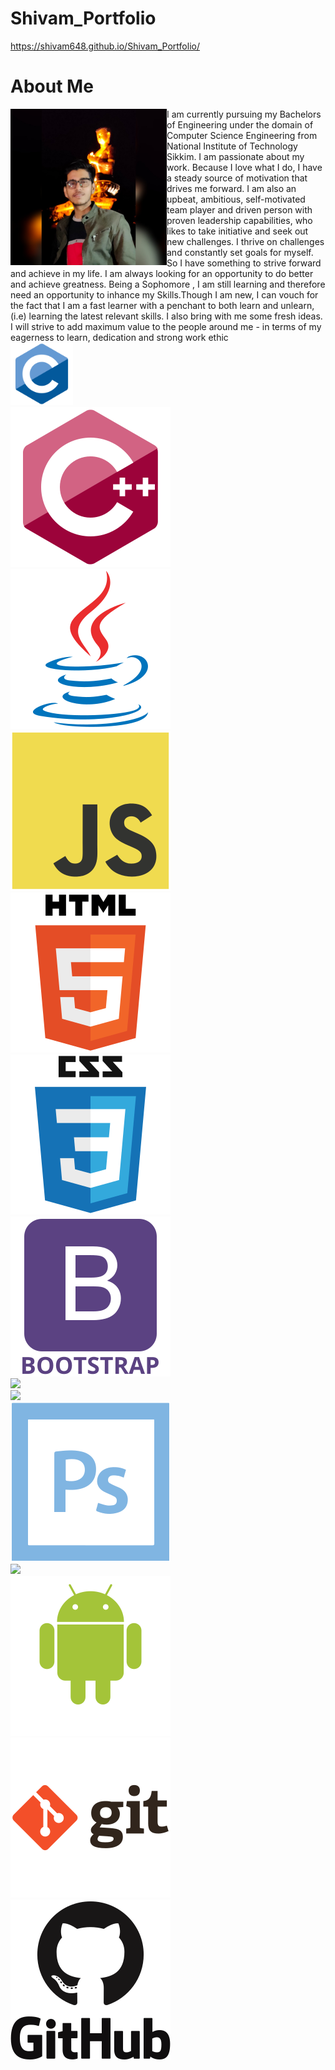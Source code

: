 # Shivam_Portfolio
 https://shivam648.github.io/Shivam_Portfolio/

<h1>About Me</h1>

<img align="left"  width="250" height="250" src="img/Shivam.jpg">
I am currently pursuing my Bachelors of Engineering under the domain of Computer Science Engineering from National Institute of Technology Sikkim. I am passionate about my work. Because I love what I do, I have a steady source of motivation that drives me forward. I am also an upbeat, ambitious, self-motivated team player and driven person with proven leadership capabilities, who likes to take initiative and seek out new challenges. I thrive on challenges and constantly set goals for myself. So I have something to strive forward and achieve in my life. I am always looking for an opportunity to do better and achieve greatness.
Being a Sophomore , I am still learning and therefore need an opportunity to inhance my Skills.Though I am new, I can vouch for the fact that I am a fast learner with a penchant to both learn and unlearn,(i.e) learning the latest relevant skills. I also bring with me some fresh ideas. I will strive to add maximum value to the people around me - in terms of my eagerness to learn, dedication and strong work ethic
<br clear="left"/>
 

<div class="skill">
    <div class="row">
    <div class="column">
      <img width="100" height="100" src="https://raw.githubusercontent.com/devicons/devicon/master/icons/c/c-original.svg"/>
    </div>
    <div class="column">
      <img src="https://raw.githubusercontent.com/devicons/devicon/master/icons/cplusplus/cplusplus-original.svg"/>
    </div>
    <div class="column">
      <img src="https://raw.githubusercontent.com/devicons/devicon/master/icons/java/java-original.svg"/>
    </div>
    <div class="column">
      <img src="https://raw.githubusercontent.com/devicons/devicon/master/icons/javascript/javascript-original.svg"//>
    </div>
    <div class="column">
      <img src="https://raw.githubusercontent.com/devicons/devicon/master/icons/html5/html5-original-wordmark.svg"/>
    </div>
    <div class="column">
      <img src="https://raw.githubusercontent.com/devicons/devicon/master/icons/css3/css3-original-wordmark.svg"/>
    </div>
    <div class="column">
      <img src="https://raw.githubusercontent.com/devicons/devicon/master/icons/bootstrap/bootstrap-plain-wordmark.svg"/>
    </div>
    <div class="column">
      <img src="https://raw.githubusercontent.com/prplx/svg-logos/5585531d45d294869c4eaab4d7cf2e9c167710a9/svg/materialize.svg"/>
    </div>
    <div class="column">
      <img src="https://icongr.am/devicon/nodejs-original-wordmark.svg?size=128&color=currentColor"/>
    </div>
    <div class="column">
      <img src="https://raw.githubusercontent.com/devicons/devicon/master/icons/photoshop/photoshop-line.svg"/>
    </div>
    <div class="column">
      <img src="https://cdn.worldvectorlogo.com/logos/adobe-xd.svg"/>
    </div>   
    <div class="column">
      <img src="https://raw.githubusercontent.com/devicons/devicon/master/icons/android/android-original-wordmark.svg"/>
    </div>
    <div class="column">
      <img src="https://raw.githubusercontent.com/devicons/devicon/master/icons/git/git-original-wordmark.svg"/>
    </div>
    <div class="column">
      <img src="https://raw.githubusercontent.com/devicons/devicon/master/icons/github/github-original-wordmark.svg"/>
    </div>
  </div>
</div>
